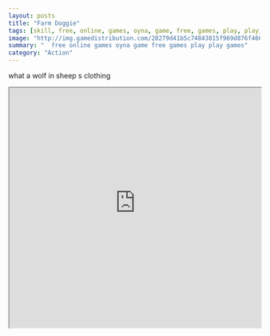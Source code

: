 ```yaml
---
layout: posts
title: "Farm Doggie"
tags: [skill, free, online, games, oyna, game, free, games, play, play, games]
image: "http://img.gamedistribution.com/28279d41b5c74843815f969d876f466f.jpg"
summary: "  free online games oyna game free games play play games"
category: "Action"
---
```


what a wolf in sheep s clothing

<iframe width="100%" height="480px;" src="http://flash.gamedistribution.com?game=28279d41b5c74843815f969d876f466f"></iframe>